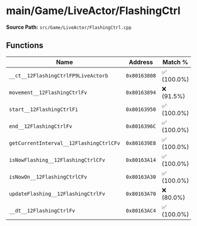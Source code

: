 # main/Game/LiveActor/FlashingCtrl

**Source Path:** `src/Game/LiveActor/FlashingCtrl.cpp`

## Functions

| Name | Address | Match % |
|------|---------|---------|
| `__ct__12FlashingCtrlFP9LiveActorb` | `0x80163808` | :white_check_mark: (100.0%) |
| `movement__12FlashingCtrlFv` | `0x80163894` | :x: (91.5%) |
| `start__12FlashingCtrlFi` | `0x80163950` | :white_check_mark: (100.0%) |
| `end__12FlashingCtrlFv` | `0x8016396C` | :white_check_mark: (100.0%) |
| `getCurrentInterval__12FlashingCtrlCFv` | `0x801639E8` | :white_check_mark: (100.0%) |
| `isNowFlashing__12FlashingCtrlCFv` | `0x80163A14` | :white_check_mark: (100.0%) |
| `isNowOn__12FlashingCtrlCFv` | `0x80163A30` | :white_check_mark: (100.0%) |
| `updateFlashing__12FlashingCtrlFv` | `0x80163A70` | :x: (80.0%) |
| `__dt__12FlashingCtrlFv` | `0x80163AC4` | :white_check_mark: (100.0%) |